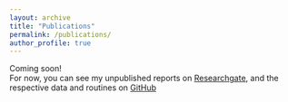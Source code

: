```yaml
---
layout: archive
title: "Publications"
permalink: /publications/
author_profile: true
---
```


Coming soon! <br> For now, you can see my unpublished reports on [Researchgate](https://www.researchgate.net/profile/Vinicius-Jameli), and the respective data and routines on [GitHub](https://github.com/Vjameli)


<!---
 {% if author.googlescholar %}
   You can also find my articles on <u><a href="{{author.googlescholar}}">my Google Scholar profile</a>.</u>
 {% endif %}

 {% include base_path %}

 {% for post in site.publications reversed %}
  {% include archive-single.html %}
 {% endfor %}
-->